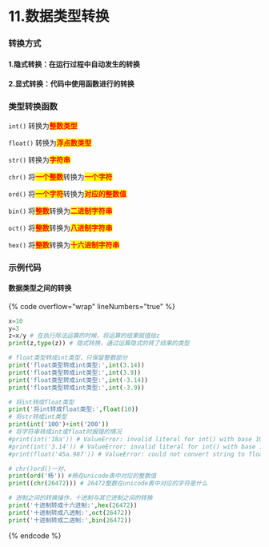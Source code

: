 # 11.数据类型转换

### 转换方式

#### &#x20; 1.隐式转换：在运行过程中自动发生的转换

#### &#x20; 2.显式转换：代码中使用函数进行的转换

### 类型转换函数

&#x20; `int()`  转换为<mark style="color:red;">**整数类型**</mark>

&#x20; `float()`  转换为<mark style="color:red;">**浮点数类型**</mark>

&#x20; `str()`  转换为<mark style="color:red;">**字符串**</mark>

&#x20; `chr()`  将<mark style="color:red;">**一个整数**</mark>转换为<mark style="color:red;">**一个字符**</mark>

&#x20; `ord()`  将<mark style="color:red;">**一个字符**</mark>转换为<mark style="color:red;">**对应的整数值**</mark>

&#x20; `bin()`  将<mark style="color:red;">**整数**</mark>转换为<mark style="color:red;">**二进制字符串**</mark>

&#x20; `oct()`  将<mark style="color:red;">**整数**</mark>转换为<mark style="color:red;">**八进制字符串**</mark>

&#x20; `hex()`  将<mark style="color:red;">**整数**</mark>转换为<mark style="color:red;">**十六进制字符串**</mark>

### 示例代码

#### 数据类型之间的转换

{% code overflow="wrap" lineNumbers="true" %}
```python
x=10
y=3
z=x/y # 在执行除法运算的时候，将运算的结果赋值给z
print(z,type(z)) # 隐式转换，通过运算隐式的转了结果的类型

# float类型转成int类型，只保留整数部分
print('float类型转成int类型:',int(3.14))
print('float类型转成int类型:',int(3.9))
print('float类型转成int类型:',int(-3.14))
print('float类型转成int类型:',int(-3.9))

# 将int转成float类型
print('将int转成float类型:',float(10))
# 将str转成int类型
print(int('100')+int('200'))
# 将字符串转成int或float时报错的情况
#print(int('18a')) # ValueError: invalid literal for int() with base 10: '18a'
#print(int('3.14')) # ValueError: invalid literal for int() with base 10: '3.14'
#print(float('45a.987')) # ValueError: could not convert string to float: '45a.987'

# chr()ord()一对、
print(ord('杨')) #杨在unicode表中对应的整数值
print((chr(26472))) # 26472整数在unicode表中对应的字符是什么

# 进制之间的转换操作，十进制与其它进制之间的转换
print('十进制转成十六进制:',hex(26472))
print('十进制转成八进制:',oct(26472))
print('十进制转成二进制:',bin(26472))
```
{% endcode %}

